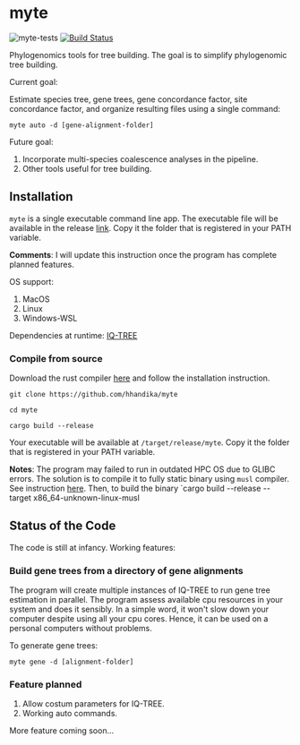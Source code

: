 # myte

![myte-tests](https://github.com/hhandika/myte/workflows/myte-tests/badge.svg)
[![Build Status](https://www.travis-ci.com/hhandika/myte.svg?branch=main)](https://www.travis-ci.com/hhandika/myte)

Phylogenomics tools for tree building. The goal is to simplify phylogenomic tree building.

Current goal:

Estimate species tree, gene trees, gene concordance factor, site concordance factor, and organize resulting files using a single command:

```{Bash}
myte auto -d [gene-alignment-folder]
```

Future goal:

1. Incorporate multi-species coalescence analyses in the pipeline.
2. Other tools useful for tree building.

## Installation

`myte` is a single executable command line app. The executable file will be available in the release [link](https://github.com/hhandika/myte/releases). Copy it the folder that is registered in your PATH variable.

__Comments__: I will update this instruction once the program has complete planned features.

OS support:

1. MacOS
2. Linux
3. Windows-WSL

Dependencies at runtime: [IQ-TREE](http://www.iqtree.org/)

### Compile from source

Download the rust compiler [here](https://www.rust-lang.org/learn/get-started) and follow the installation instruction.

```{Bash}
git clone https://github.com/hhandika/myte
```

```{Bash}
cd myte

cargo build --release
```

Your executable will be available at `/target/release/myte`. Copy it the folder that is registered in your PATH variable.

__Notes__: The program may failed to run in outdated HPC OS due to GLIBC errors. The solution is to compile it to fully static binary using `musl` compiler. See instruction [here](https://doc.rust-lang.org/edition-guide/rust-2018/platform-and-target-support/musl-support-for-fully-static-binaries.html). Then, to build the binary `cargo build --release --target x86_64-unknown-linux-musl

## Status of the Code

The code is still at infancy. Working features:

### Build gene trees from a directory of gene alignments

The program will create multiple instances of IQ-TREE to run gene tree estimation in parallel. The program assess available cpu resources in your system and does it sensibly. In a simple word, it won't slow down your computer despite using all your cpu cores. Hence, it can be used on a personal computers without problems.

To generate gene trees:

```{Bash}
myte gene -d [alignment-folder]
```

### Feature planned

1. Allow costum parameters for IQ-TREE.
2. Working auto commands.

More feature coming soon...
